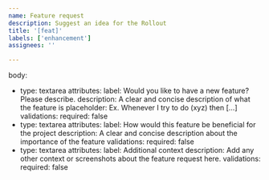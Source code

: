 ```yaml
---
name: Feature request
description: Suggest an idea for the Rollout
title: '[feat]'
labels: ['enhancement']
assignees: ''

---
```



body:
  - type: textarea
    attributes:
      label: Would you like to have a new feature? Please describe.
      description: A clear and concise description of what the feature is
      placeholder: Ex. Whenever I try to do (xyz) then [...]
    validations:
      required: false
  - type: textarea
    attributes:
      label: How would this feature be beneficial for the project
      description: A clear and concise description about the importance of the feature
    validations:
      required: false
  - type: textarea
    attributes:
      label: Additional context
      description: Add any other context or screenshots about the feature request here.
    validations:
      required: false
